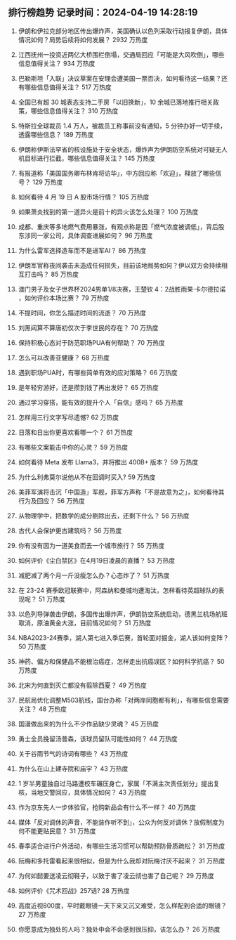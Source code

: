 
## 排行榜趋势 记录时间：2024-04-19 14:28:19
  
  1. 伊朗和伊拉克部分地区传出爆炸声，美国确认以色列采取行动报复伊朗，具体情况如何？局势后续将如何发展？ 2932 万热度
    
  2. 江西抚州一投资近两亿大桥围栏倒塌，交通局回应「可能是大风吹倒」，哪些信息值得关注？ 934 万热度
    
  3. 巴勒斯坦「入联」决议草案在安理会遭美国一票否决，如何看待这一结果？还有哪些信息值得关注？ 517 万热度
    
  4. 全国已有超 30 城表态支持二手房「以旧换新」，10 余城已落地推行相关政策，哪些信息值得关注？ 310 万热度
    
  5. 特斯拉全球裁员 1.4 万人，被裁员工称事前没有通知，5 分钟办好一切手续，透露哪些信息？ 189 万热度
    
  6. 伊朗称伊斯法罕省的核设施处于安全状态，爆炸声为伊朗防空系统对可疑无人机目标进行拦截，哪些信息值得关注？ 145 万热度
    
  7. 有报道称「美国国务卿布林肯将访华」，中方回应称「欢迎」，释放了哪些信号？ 129 万热度
    
  8. 如何看待 4 月 19 日 A 股市场行情？ 105 万热度
    
  9. 如果萧炎找到的第一道异火是前十的异火该怎么处理？ 100 万热度
    
  10. 成都、重庆等多地燃气费用暴涨，有观点称是因「燃气浓度被调低」，背后股东涉同一家公司，具体调查进展如何？ 96 万热度
    
  11. 为什么雷军选择造车而不是进军AI？ 86 万热度
    
  12. 伊朗军官称夜间袭击未造成任何损失，目前该地局势如何？伊以双方会持续相互打击吗？ 85 万热度
    
  13. 澳门男子及女子世界杯2024男单1/8决赛，王楚钦 4：2战胜雨果·卡尔德拉诺 ，如何评价本场比赛？ 79 万热度
    
  14. 不提时间，你怎么描述时间的流逝？ 70 万热度
    
  15. 刘黑闼算不算唐初仅次于李世民的存在？ 70 万热度
    
  16. 保持积极心态对于防范职场PUA有何帮助？ 70 万热度
    
  17. 怎么可以改善亚健康？ 68 万热度
    
  18. 遇到职场PUA时，有哪些简单有效的应对策略？ 66 万热度
    
  19. 是年轻穷游好，还是攒到钱了再出发好？ 65 万热度
    
  20. 通过学习穿搭，能有效的提升个人「自信」感吗？ 65 万热度
    
  21. 怎样用三行文字写尽遗憾? 62 万热度
    
  22. 日落和日出你更喜欢看哪一个？ 61 万热度
    
  23. 有哪些文案能击中你的心灵？ 59 万热度
    
  24. 如何看待 Meta 发布 Llama3，并将推出 400B+ 版本？ 59 万热度
    
  25. 为什么利弗莫尔说他从不在回调时买入? 59 万热度
    
  26. 美菲军演将击沉「中国造」军舰，菲军方声称「不是故意为之」，如何看待其行为及回应？ 56 万热度
    
  27. 从物理学中，把数学的成分剔除出去，还剩下什么？ 56 万热度
    
  28. 古代人会保护更古建筑吗？ 56 万热度
    
  29. 你有没有因为一道美食而去一个城市旅行？ 55 万热度
    
  30. 如何评价《尘白禁区》在4月19日凌晨的直播？ 53 万热度
    
  31. 减肥减了两个月一斤没瘦怎么办？心态炸了？ 51 万热度
    
  32. 在 23-24 赛季欧冠联赛中，阿森纳和曼城均遭淘汰，怎样看待英超球队的表现呢？ 51 万热度
    
  33. 以色列导弹袭击伊朗，多国传出爆炸声，伊朗防空系统启动，德黑兰机场航班取消，原油黄金大涨，目前情况如何？ 51 万热度
    
  34. NBA2023-24赛季，湖人第七进入季后赛，首轮面对掘金，湖人该如何变阵？ 50 万热度
    
  35. 神药、偏方和保健品不能根治癌症，怎样走出抗癌误区？如何科学抗癌？ 50 万热度
    
  36. 北宋为何直到灭亡都没有翦除西夏？ 49 万热度
    
  37. 民航局优化调整M503航线，国台办称「对两岸同胞都有利」，有哪些信息需要关注？ 48 万热度
    
  38. 国漫做出来的为什么不少作品缺少灵魂？ 45 万热度
    
  39. 勇士全员挽留汤普森，该球员留队可能性如何？ 44 万热度
    
  40. 关于谷雨节气的诗词有哪些？ 43 万热度
    
  41. 为什么在山上建寺院和庙宇？ 43 万热度
    
  42. 1 岁半男童独自过马路遭校车碾压身亡，家属「不满主次责任划分」提出复核，当地交警回应，具体情况如何？ 43 万热度
    
  43. 作为京东先人一步体验官，抢购新品会有什么不一样？ 40 万热度
    
  44. 媒体「反对调休的声音，不能装作听不到」，公众为何反对调休？放假制度为何不能更贴民意？ 31 万热度
    
  45. 春季适合进行户外活动，有哪些生活习惯可以帮助预防骨质疏松？ 31 万热度
    
  46. 阮梅和多托雷看起来很相似，但是为什么我却对阮梅讨厌不起来？ 31 万热度
    
  47. 为何如懿要送凌云彻鞋子，以致于害了凌云彻也害了自己呢？ 29 万热度
    
  48. 如何评价《咒术回战》257话? 28 万热度
    
  49. 高度近视800度，平时戴眼镜一天下来又沉又难受，怎么样配到合适的眼镜？ 27 万热度
    
  50. 你愿意成为独处的人吗？独处中会不会感到很压抑，该怎么办？ 26 万热度
    